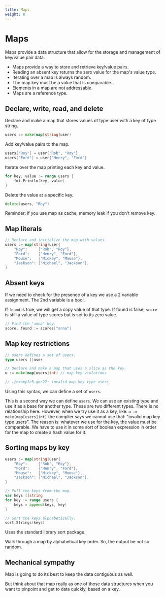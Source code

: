 ```yaml
---
title: Maps
weight: 8
---
```


# Maps

Maps provide a data structure that allow for the storage and management of key/value pair data.

- Maps provide a way to store and retrieve key/value pairs.
- Reading an absent key returns the zero value for the map's value type.
- Iterating over a map is always random.
- The map key must be a value that is comparable.
- Elements in a map are not addressable.
- Maps are a reference type.

## Declare, write, read, and delete

Declare and make a map that stores values of type user with a key of type string.

```go
users := make(map[string]user)
```

Add key/value pairs to the map.

```go
users["Roy"] = user{"Rob", "Roy"}
users["Ford"] = user{"Henry", "Ford"}
```

Iterate over the map printing each key and value.

```go
for key, value := range users {
    fmt.Println(key, value)
}
```

Delete the value at a specific key.

```go
delete(users, "Roy")
```

Reminder: if you use map as cache, memory leak if you don't remove key.

## Map literals

```go
// Declare and initialize the map with values.
users := map[string]user{
    "Roy":     {"Rob", "Roy"},
    "Ford":    {"Henry", "Ford"},
    "Mouse":   {"Mickey", "Mouse"},
    "Jackson": {"Michael", "Jackson"},
}
```

## Absent keys

If we need to check for the presence of a key we use a 2 variable assignment.
The 2nd variable is a bool.

If `found` is true, we will get a copy value of that type.
If found is false, `score` is still a value of type scores but is set to its
zero value.

```go
// Find the "anna" key.
score, found := scores["anna"]
```

## Map key restrictions

```go
// users defines a set of users.
type users []user

// Declare and make a map that uses a slice as the key.
u := make(map[users]int) // map key violations

// ./example3.go:22: invalid map key type users
```

Using this syntax, we can define a set of `users`.

This is a second way we can define `users`. We can use an existing type and use
it as a base for another type. These are two different types. There is no
relationship here. However, when we try use it as a key, like:
`u := make(map[users]int)` the complier says we cannot use that:
"invalid map key type users". The reason is: whatever we use for the key, the
value must be comparable. We have to use it in some sort of boolean expression
in order for the map to create a hash value for it.

## Sorting maps by key

```go
users := map[string]user{
    "Roy":     {"Rob", "Roy"},
    "Ford":    {"Henry", "Ford"},
    "Mouse":   {"Mickey", "Mouse"},
    "Jackson": {"Michael", "Jackson"},
}

// Pull the keys from the map.
var keys []string
for key := range users {
    keys = append(keys, key)
}

// Sort the keys alphabetically.
sort.Strings(keys)
```

Uses the standard library sort package.

Walk through a map by alphabetical key order. So, the output be not so random.

## Mechanical sympathy

Map is going to do its best to keep the data contiguous as well.

But think about that map really as one of those data structures when you want to
pinpoint and get to data quickly, based on a key.
